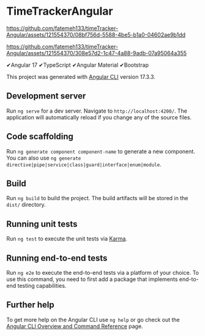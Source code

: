 # TimeTrackerAngular

https://github.com/fatemeh133/timeTracker-Angular/assets/121554370/08bf756d-5588-4be5-b1a0-04602ae9b1dd

https://github.com/fatemeh133/timeTracker-Angular/assets/121554370/308e57d2-1c47-4a88-9adb-07a95064a355


✔Angular 17
✔TypeScript
✔Angular Material
✔Bootstrap

This project was generated with [Angular CLI](https://github.com/angular/angular-cli) version 17.3.3.

## Development server

Run `ng serve` for a dev server. Navigate to `http://localhost:4200/`. The application will automatically reload if you change any of the source files.

## Code scaffolding

Run `ng generate component component-name` to generate a new component. You can also use `ng generate directive|pipe|service|class|guard|interface|enum|module`.

## Build

Run `ng build` to build the project. The build artifacts will be stored in the `dist/` directory.

## Running unit tests

Run `ng test` to execute the unit tests via [Karma](https://karma-runner.github.io).

## Running end-to-end tests

Run `ng e2e` to execute the end-to-end tests via a platform of your choice. To use this command, you need to first add a package that implements end-to-end testing capabilities.

## Further help

To get more help on the Angular CLI use `ng help` or go check out the [Angular CLI Overview and Command Reference](https://angular.io/cli) page.
